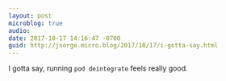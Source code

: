 ```yaml
---
layout: post
microblog: true
audio: 
date: 2017-10-17 14:16:47 -0700
guid: http://jsorge.micro.blog/2017/10/17/i-gotta-say.html
---
```

I gotta say, running `pod deintegrate` feels really good.
